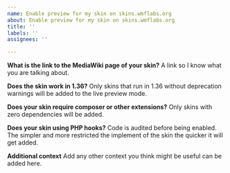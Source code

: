 ```yaml
---
name: Enable preview for my skin on skins.wmflabs.org
about: Enable preview for my skin on skins.wmflabs.org
title: ''
labels: ''
assignees: ''

---
```


**What is the link to the MediaWiki page of your skin?**
A link so I know what you are talking about.

**Does the skin work in 1.36?**
Only skins that run in 1.36 without deprecation warnings will be added to the live preview mode.

**Does your skin require composer or other extensions?**
Only skins with zero dependencies will be added.

**Does your skin using PHP hooks?**
Code is audited before being enabled. The simpler and more restricted the implement of the skin the quicker it will get added.

**Additional context**
Add any other context you think might be useful can be added here.
